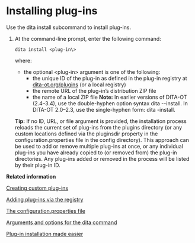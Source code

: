 # Installing plug-ins

Use the dita install subcommand to install plug-ins.

1.  At the command-line prompt, enter the following command:

    ```syntax-bash
    dita install <plug-in\>
    ```

    where:

    -   the optional <plug-in\> argument is one of the following:
        -   the unique ID of the plug-in as defined in the plug-in registry at [dita-ot.org/plugins](https://www.dita-ot.org/plugins) \(or a local registry\)
        -   the remote URL of the plug-in’s distribution ZIP file
        -   the name of a local ZIP file
    **Note:** In earlier versions of DITA-OT \(2.4–3.4\), use the double-hyphen option syntax dita --install. In DITA-OT 2.0–2.3, use the single-hyphen form: dita -install.

    **Tip:** If no ID, URL, or file argument is provided, the installation process reloads the current set of plug-ins from the plugins directory \(or any custom locations defined via the pluginsdir property in the configuration.properties file in the config directory\). This approach can be used to add or remove multiple plug-ins at once, or any individual plug-ins you have already copied to \(or removed from\) the plug-in directories. Any plug-ins added or removed in the process will be listed by their plug-in ID.


**Related information**  


[Creating custom plug-ins](../topics/custom-plugins.md)

[Adding plug-ins via the registry](../topics/plugins-registry.md)

[The configuration.properties file](../parameters/configuration-properties-file.md)

[Arguments and options for the dita command](../parameters/dita-command-arguments.md)

[Plug-in installation made easier](https://www.oxygenxml.com/events/2018/dita-ot_day.html#plug-in_installation_made_easier)


